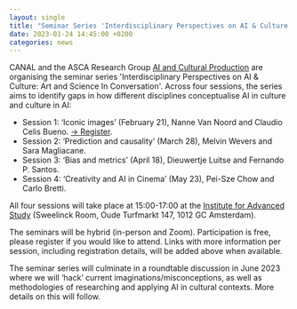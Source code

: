 ```yaml
---
layout: single
title: "Seminar Series 'Interdisciplinary Perspectives on AI & Culture: Art and Science In Conversation'"
date: 2023-01-24 14:45:00 +0200
categories: news
---
```


CANAL and the ASCA Research Group [AI and Cultural Production](https://asca.uva.nl/content/research-groups/ai/ai-group.html) are organising the seminar series 'Interdisciplinary Perspectives on AI & Culture: Art and Science In Conversation'.  Across four sessions, the series aims to identify gaps in how different disciplines conceptualise AI in culture and culture in AI:

- Session 1: ‘Iconic images’ (February 21), Nanne Van Noord and Claudio Celis Bueno. [→ Register](https://ias.uva.nl/content/events/2023/02/interdisciplinary-perspectives-on-ai--culture-art-and-science-in-conversation.html).
- Session 2: ‘Prediction and causality’ (March 28), Melvin Wevers and Sara Magliacane.
- Session 3: ‘Bias and metrics’ (April 18), Dieuwertje Luitse and Fernando P. Santos.
- Session 4: ‘Creativity and AI in Cinema’ (May 23), Pei-Sze Chow and Carlo Bretti.

All four sessions will take place at 15:00-17:00 at the [Institute for Advanced Study](https://ias.uva.nl/) (Sweelinck Room, Oude Turfmarkt 147, 1012 GC Amsterdam). 

The seminars will be hybrid (in-person and Zoom). Participation is free, please register if you would like to attend. Links with more information per session, including registration details, will be added above when available.

The seminar series will culminate in a roundtable discussion in June 2023 where we will ‘hack’ current imaginations/misconceptions, as well as methodologies of researching and applying AI in cultural contexts. More details on this will follow.